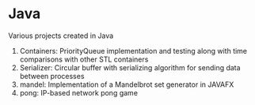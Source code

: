 # Java
Various projects created in Java

1. Containers: PriorityQueue implementation and testing along with time comparisons with other STL containers
2. Serializer: Circular buffer with serializing algorithm for sending data between processes
3. mandel: Implementation of a Mandelbrot set generator in JAVAFX
4. pong: IP-based network pong game
